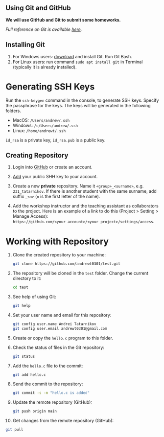 Using Git and GitHub
---

__We will use GitHub and Git to submit some homeworks.__

_Full reference on Git is available [here](https://git-scm.com/book/en/v2)._

## Installing Git

1. For Windows users: [download](https://git-scm.com/downloads) and install Git. Run Git Bash.
2. For Linux users: run command `sudo apt install git` in Terminal (typically it is already installed).

# Generating SSH Keys

Run the `ssh-keygen` command in the console, to generate SSH keys.
Specify the passphrase for the keys. The keys will be generated in the following folders.

* MacOS: `/Users/andrew/.ssh`
* Windows: `/c/Users/andrew/.ssh`
* Linux: `/home/andrewt/.ssh`

`id_rsa` is a private key, `id_rsa.pub` is a public key.

## Creating Repository

1. Login into [GitHub](https://github.com) or create an account. 

2. [Add](https://github.com/settings/keys) your public SHH key to your account. 

3. Create a new __private__ repository. Name it `<group>_<surname>`, e.g. `231_tatarnikov`.
   If there is another student with the same surname, add suffix `_<n>` (`n` is the first letter of the name). 

4. Add the workshop instructor and the teaching assistant as collaborators to the project.
   Here is an example of a link to do this (Project > Setting > Manage Access):   
   `https://github.com/<your account>/<your project>/settings/access`.

# Working with Repository

1. Clone the created repository to your machine:
   ```bash
   git clone https://github.com/andrewt0301/test.git
   ```

2. The repository will be cloned in the `test` folder. Change the current directory to it:
   ```bash
   cd test
   ```

3. See help of using Git:
   ```bash
   git help
   ```

4. Set your user name and email for this repository:
   ```bash
   git config user.name Andrei Tatarnikov
   git config user.email andrewt0301@gmail.com
   ```

5. Create or copy the `hello.c` program to this folder.

6. Check the status of files in the Git repository:
   ```bash
   git status
   ```

7. Add the `hello.c` file to the commit:
   ```bash
   git add hello.c
   ```

8. Send the commit to the repository:
   ```bash
   git commit -s -m "hello.c is added"
   ```

9. Update the remote repository (GitHub): 
   ```bash
   git push origin main
   ```

10. Get changes from the remote repository (GitHub): 
   ```bash
   git pull
   ```
